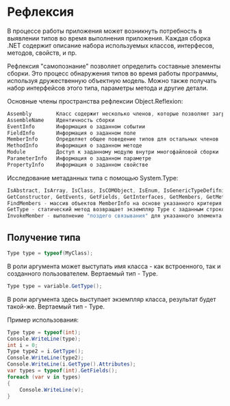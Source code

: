 # Рефлексия

В процессе работы приложения может возникнуть потребность в выявлении типов во время выполнения приложения. Каждая сборка .NET содержит описание набора используемых классов, интерфесов, методов, свойств, и пр. 

Рефлексия "самопознание" позволяет определить составные элементы сборки. Это процесс обнаружения типов во время работы программы, используя дружественную объектную модель. Можно также получать набор интерфейсов этого типа, параметры метода и другие детали.

Основные члены пространства рефлексии Object.Reflexion:
```csharp
Assembly        Класс содержит несколько членов, которые позволяют загружать, исследовать и манипулировать сборкой
AssembleName    Идентичность сборки
EventInfo       Информация о заданном событии
FieldInfo       Информация о заданном поле
MemberInfo      Определяет общее поведение типов для остальных членов
MethodInfo      Информация о заданном методе
Module          Доступ к заданному модулю внутри многофайловой сборки
ParameterInfo   Информация о заданном параметре
PropertyInfo    Информация о заданном свойстве
```

Исследование метаданных типа с помощью System.Type:
```csharp
IsAbstract, IsArray, IsClass, IsCOMObject, IsEnum, IsGenericTypeDefifnition, IdGenericParameter, IsInterface, IsPrimitive, IsNestedPrivate, IsNestedPublic, IsSealed, IsValueType - выяснение базовых характеристик типа
GetConstructor, GetEvents, GetFields, GetInterfaces, GetMembers, GetMethods, GetNestedTypes, GetProperities - получение массива интересующих элементов.
FindMembers - массив объектов MemberInfo на основе указанного критерия поиска
GetType - статический метод возвращает экземпляр Type с заданным строковым имененм
InvokeMember - выполнение "поздего связывания" для указанного элемента
```















## Получение типа
```csharp
Type type = typeof(MyClass);
```
В роли аргумента может выступать имя класса - как встроенного, так и созданного пользователем.
Вертаемый тип - Type.

```csharp
Type type = variable.GetType();
```
В роли аргумента здесь выступает экземпляр класса, результат будет такой-же.
Вертаемый тип - Type.

Пример использования:
```csharp
Type type = typeof(int);
Console.WriteLine(type);
int i = 0;
Type type2 = i.GetType();
Console.WriteLine(type2);
Console.WriteLine(i.GetType().Attributes);
var types = typeof(int).GetFields();
foreach (var v in types)
{
    Console.WriteLine(v);
}
```



